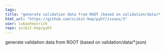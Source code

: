 ```yaml
---
tags: 
title: "generate validation data from ROOT (based on validation/data/*.json)"
html_url: "https://github.com/scikit-hep/pyhf/issues/3"
user: lukasheinrich
repo: scikit-hep/pyhf
---
```


generate validation data from ROOT (based on validation/data/*.json)